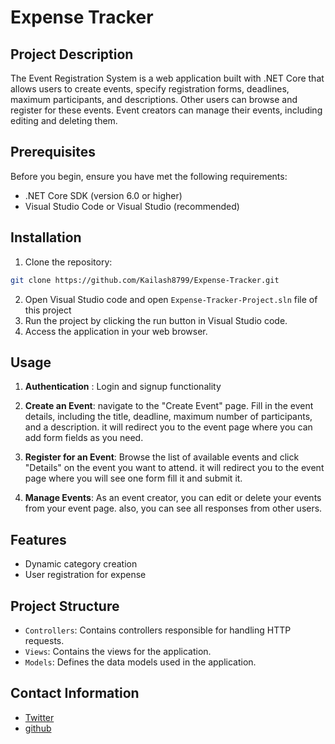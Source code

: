 # Expense Tracker

## Project Description
The Event Registration System is a web application built with .NET Core that allows users to create events, specify registration forms, deadlines, maximum participants, and descriptions. Other users can browse and register for these events. Event creators can manage their events, including editing and deleting them.

## Prerequisites
Before you begin, ensure you have met the following requirements:
- .NET Core SDK (version 6.0 or higher)
- Visual Studio Code or Visual Studio (recommended)

## Installation
1. Clone the repository:

```bash
git clone https://github.com/Kailash8799/Expense-Tracker.git
```

2. Open Visual Studio code and open `Expense-Tracker-Project.sln` file of this project
3. Run the project by clicking the run button in Visual Studio code.
4. Access the application in your web browser.

## Usage
1. **Authentication** : Login and signup functionality
2. **Create an Event**: navigate to the "Create Event" page. Fill in the event details, including the title, deadline, maximum number of participants, and a description. it will redirect you to the event page where you can add form fields as you need.

3. **Register for an Event**: Browse the list of available events and click "Details" on the event you want to attend. it will redirect you to the event page where you will see one form fill it and submit it.

4. **Manage Events**: As an event creator, you can edit or delete your events from your event page. also, you can see all responses from other users.

## Features
- Dynamic category creation
- User registration for expense

## Project Structure
- `Controllers`: Contains controllers responsible for handling HTTP requests.
- `Views`: Contains the views for the application.
- `Models`: Defines the data models used in the application.

## Contact Information
- [Twitter](https://twitter.com/thekailash8799)
- [github](https://github.com/Kailash8799)
